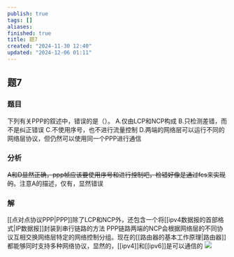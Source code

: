 ```yaml
---
publish: true
tags: []
aliases: 
finished: true
title: 题7
created: "2024-11-30 12:40"
updated: "2024-12-06 01:11"
---
```

## 题7
### 题目
下列有关PPP的叙述中，错误的是（）。
A.仅由LCP和NCP构成
B.只检测差错，而不是纠正错误
C.不使用序号，也不进行流量控制
D.两端的网络层可以运行不同的网络层协议，但仍然可以使用同一个PPP进行通信
### 分析
~~A和D显然正确，ppp帧应该要使用序号和进行控制吧，检错好像是通过fcs来实现的~~。注意A的描述，仅有，显然错误
### 解
[[点对点协议PPP|PPP]]除了LCP和NCP外，还包含一个将[[ipv4数据报的首部格式|IP数据报]]封装到串行链路的方法
PPP链路两端的NCP会根据网络层的不同协议互相交换网络层特定的网络控制分组。现在的[[路由器的基本工作原理|路由器]]都能够同时支持多种网络协议，显然的，[[ipv4]]和[[ipv6]]是可以通信的
![](https://img.hwenyi.tech/202411302238600.webp)
